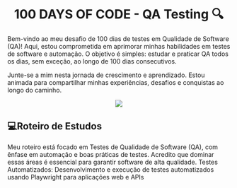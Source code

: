 <h1 align="center">100 DAYS OF CODE - QA Testing 🔍 </h1>

Bem-vindo ao meu desafio de 100 dias de testes em Qualidade de Software (QA)! Aqui, estou comprometida em aprimorar minhas habilidades em testes de software e automação. O objetivo é simples: estudar e praticar QA todos os dias, sem exceção, ao longo de 100 dias consecutivos.

Junte-se a mim nesta jornada de crescimento e aprendizado. Estou animada para compartilhar minhas experiências, desafios e conquistas ao longo do caminho.

<p align="center"><img src="http://img.shields.io/static/v1?label=STATUS&message=EM%20DESENVOLVIMENTO&color=GREEN&style=for-the-badge"/></p>


## 💻Roteiro de Estudos

Meu roteiro está focado em Testes de Qualidade de Software (QA), com ênfase em automação e boas práticas de testes. Acredito que dominar essas áreas é essencial para garantir software de alta qualidade. Testes Automatizados: Desenvolvimento e execução de testes automatizados usando Playwright para aplicações web e APIs
